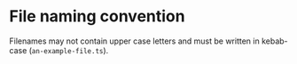 # File naming convention

Filenames may not contain upper case letters and must be written in kebab-case (`an-example-file.ts`).
